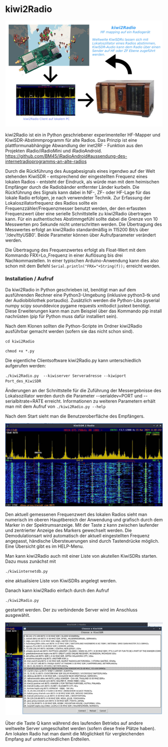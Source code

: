 # kiwi2Radio
![sysoverview](https://github.com/BM45/kiwi2Radio/blob/main/pics4www/systemoverview.jpg)

kiwi2Radio ist ein in Python geschriebener experimenteller HF-Mapper und KiwiSDR-Abstimmprogramm für alte Radios. Das Prinzip ist eine plattformunabhängige Abwandlung der inet2RF - Funktion aus den Projekten iRadio/iRadioMini und iRadioAndroid. https://github.com/BM45/iRadioAndroid#aussendung-des-internetradioprogramms-an-alte-radios

Durch die Rückführung des Ausgabesignals eines irgendwo auf der Welt stehenden KiwiSDR - entsprechend der eingestellten Frequenz eines lokalen Radios - entsteht der Eindruck, als würde man mit dem heimischen Empfänger durch die Radiobänder entfernter Länder kurbeln. Die Rückführung des Signals kann dabei in NF-, ZF- oder HF-Lage für das lokale Radio erfolgen, je nach verwendeter Technik. Zur Erfassung der Lokaloszillatorfrequenz des Radios sollte ein Frequenzzähler/Frequenzmesser benutzt werden, der den erfassten Frequenzwert über eine serielle Schnittstelle zu kiwi2Radio übertragen kann. Für ein authentisches Abstimmgefühl sollte dabei die Grenze von 10 Messwerten pro Sekunde nicht unterschritten werden. Die Übertragung des Messwertes erfolgt an kiwi2Radio standardmäßig in 115200 Bit/s über '/dev/ttyUSB0'. Beide Parameter können über Aufrufparameter verändert werden. 

Die Übertragung des Frequenzwertes erfolgt als Float-Wert mit dem Kommando FRX=Lo_Frequenz in einer Auflösung bis drei Nachkommastellen. In einer typischen Arduino-Anwendung kann dies also schon mit dem Befehl `Serial.println("FRX="+String(f));` erreicht werden.


### Installation / Aufruf

Da kiwi2Radio in Python geschrieben ist, benötigt man auf dem ausführenden Rechner eine Python3-Umgebung (inklusive python3-tk und der Audiobibliothek portaudio).
Zusätzlich werden die Python-Libs pyserial numpy scipy sounddevice pygame requests xmltodict justext benötigt. Diese Erweiterungen kann man zum Beispiel über das Kommando pip install nachrüsten (pip für Python muss dafür installiert sein).

Nach dem Klonen sollten die Python-Scripte im Ordner kiwi2Radio ausführbar gemacht werden (sofern sie das nicht schon sind).

`cd kiwi2Radio` 

`chmod +x *.py`


Die eigentliche Clientsoftware kiwi2Radio.py kann unterschiedlich aufgerufen werden:

`./kiwi2Radio.py  --kiwiserver Serveradresse --kiwiport Port_des_KiwiSDR`

Änderungen an der Schnittstelle für die Zuführung der Messergebnisse des Lokalsozillator werden durch die Parameter --serialdev=PORT und --serialbitrate=RATE erreicht.
Informationen zu weiteren Parametern erhält man mit dem Aufruf von `./kiwi2Radio.py --help`


Nach dem Start sieht man die Benutzeroberfläche des Empfängers. 

![clientview](https://github.com/BM45/kiwi2Radio/blob/main/pics4www/clientview.jpg)

Den aktuell gemessenen Frequenzwert des lokalen Radios sieht man numerisch im oberen Hauptbereich der Anwendung und grafisch durch dem Marker in der Spektrumsanzeige. Mit der Taste z kann zwischen laufender und zentrierter Anzeige des Markers gewechselt werden. Die Demodulationsart wird automatisch der aktuell eingestellten Frequenz angepasst, händische Übersteuerungen sind durch Tastendrücke möglich. Eine Übersicht gibt es im HELP-Menu. 

Man kann kiwi2Radio auch mit einer Liste von akutellen KiwiSDRs starten. Dazu muss zunächst mit

`./kiwiinternetdb.py`

eine aktualisiere Liste von KiwiSDRs angelegt werden. 

Danach kann kiwi2Radio einfach durch den Aufruf 

`./kiwi2Radio.py` 

gestartet werden. Der zu verbindende Server wird im Anschluss ausgewählt.

![clientdbview](https://github.com/BM45/kiwi2Radio/blob/main/pics4www/clientdbview.jpg)

Über die Taste Q kann während des laufenden Betriebs auf andere weltweite Server umgeschaltet werden (sofern diese freie Plätze haben). Am lokalen Radio hat man damit die Möglichkeit für vergleichenden Empfang auf unterschiedlichen Erdteilen.



